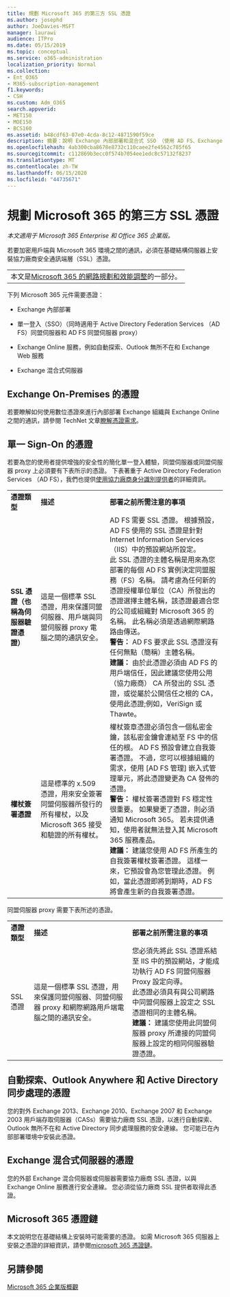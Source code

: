 ```yaml
---
title: 規劃 Microsoft 365 的第三方 SSL 憑證
ms.author: josephd
author: JoeDavies-MSFT
manager: laurawi
audience: ITPro
ms.date: 05/15/2019
ms.topic: conceptual
ms.service: o365-administration
localization_priority: Normal
ms.collection:
- Ent_O365
- M365-subscription-management
f1.keywords:
- CSH
ms.custom: Adm_O365
search.appverid:
- MET150
- MOE150
- BCS160
ms.assetid: b48cdf63-07e0-4cda-8c12-4871590f59ce
description: 摘要：說明 Exchange 內部部署和混合式 SSO （使用 AD FS、Exchange Online 服務和 Exchange Web 服務）所需的 SSL 憑證。
ms.openlocfilehash: 4ab300cba8678e8732c110caee2fe4562c785f65
ms.sourcegitcommit: c112869b3ecc0f574b7054ee1edc8c57132f8237
ms.translationtype: MT
ms.contentlocale: zh-TW
ms.lasthandoff: 06/15/2020
ms.locfileid: "44735671"
---
```

# <a name="plan-for-third-party-ssl-certificates-for-microsoft-365"></a>規劃 Microsoft 365 的第三方 SSL 憑證

*本文適用于 Microsoft 365 Enterprise 和 Office 365 企業版。*

若要加密用戶端與 Microsoft 365 環境之間的通訊，必須在基礎結構伺服器上安裝協力廠商安全通訊端層（SSL）憑證。

||
|:-----|
| 本文是[Microsoft 365 的網路規劃和效能調整](https://aka.ms/tune)的一部分。|
   
下列 Microsoft 365 元件需要憑證：
  
- Exchange 內部部署
    
- 單一登入（SSO）（同時適用于 Active Directory Federation Services （AD FS）同盟伺服器和 AD FS 同盟伺服器 proxy）
    
- Exchange Online 服務，例如自動探索、Outlook 無所不在和 Exchange Web 服務
    
- Exchange 混合式伺服器
    
## <a name="certificates-for-exchange-on-premises"></a>Exchange On-Premises 的憑證

若要瞭解如何使用數位憑證來進行內部部署 Exchange 組織與 Exchange Online 之間的通訊，請參閱 TechNet 文章[瞭解憑證需求](https://go.microsoft.com/fwlink/p/?LinkID=243657)。
  
## <a name="certificates-for-single-sign-on"></a>單一 Sign-On 的憑證

若要為您的使用者提供增強的安全性的簡化單一登入體驗，同盟伺服器或同盟伺服器 proxy 上必須要有下表所示的憑證。 下表著重于 Active Directory Federation Services （AD FS），我們也提供[使用協力廠商身分識別提供者](https://docs.microsoft.com/azure/active-directory/hybrid/how-to-connect-fed-compatibility)的詳細資訊。
  
||||
|:-----|:-----|:-----|
|**憑證類型** <br/> |**描述** <br/> |**部署之前所需注意的事項** <br/> |
|**SSL 憑證（也稱為伺服器驗證憑證）** <br/> |這是一個標準 SSL 憑證，用來保護同盟伺服器、用戶端與同盟伺服器 proxy 電腦之間的通訊安全。  <br/> |AD FS 需要 SSL 憑證。 根據預設，AD FS 使用的 SSL 憑證是針對 Internet Information Services （IIS）中的預設網站所設定。  <br/> 此 SSL 憑證的主體名稱是用來為您部署的每個 AD FS 實例決定同盟服務（FS）名稱。 請考慮為任何新的憑證授權單位單位（CA）所發出的憑證選擇主體名稱，該憑證最適合您的公司或組織對 Microsoft 365 的名稱。 此名稱必須是透過網際網路路由傳送。  <br/>**警告：** AD FS 要求此 SSL 憑證沒有任何無點（簡稱）主體名稱。          <br/> **建議：** 由於此憑證必須由 AD FS 的用戶端信任，因此建議您使用公用（協力廠商） CA 所發出的 SSL 憑證，或從屬於公開信任之根的 CA，使用此憑證;例如，VeriSign 或 Thawte。  <br/> |
|**權杖簽署憑證** <br/> |這是標準的 x.509 憑證，用來安全簽署同盟伺服器所發行的所有權杖，以及 Microsoft 365 接受和驗證的所有權杖。  <br/> |權杖簽章憑證必須包含一個私密金鑰，該私密金鑰會連結至 FS 中的信任的根。 AD FS 預設會建立自我簽署憑證。 不過，您可以根據組織的需求，使用 [AD FS 管理] 嵌入式管理單元，將此憑證變更為 CA 發佈的憑證。  <br/>**警告：** 權杖簽署憑證對 FS 穩定性很重要。 如果變更了憑證，則必須通知 Microsoft 365。 若未提供通知，使用者就無法登入其 Microsoft 365 服務產品。<br/>**建議：** 建議您使用 AD FS 所產生的自我簽署權杖簽署憑證。 這樣一來，它預設會為您管理此憑證。 例如，當此憑證即將到期時，AD FS 將會產生新的自我簽署憑證。  <br/> |
   
同盟伺服器 proxy 需要下表所述的憑證。
  
||||
|:-----|:-----|:-----|
|**憑證類型** <br/> |**描述** <br/> |**部署之前所需注意的事項** <br/> |
|SSL 憑證  <br/> |這是一個標準 SSL 憑證，用來保護同盟伺服器、同盟伺服器 proxy 和網際網路用戶端電腦之間的通訊安全。  <br/> |您必須先將此 SSL 憑證系結至 IIS 中的預設網站，才能成功執行 AD FS 同盟伺服器 Proxy 設定向導。  <br/> 此憑證必須具有與公司網路中同盟伺服器上設定之 SSL 憑證相同的主體名稱。  <br/> **建議：** 建議您使用此同盟伺服器 proxy 所連接的同盟伺服器上設定的相同伺服器驗證憑證。  <br/> |
   
## <a name="certificates-for-autodiscover-outlook-anywhere-and-active-directory-synchronization"></a>自動探索、Outlook Anywhere 和 Active Directory 同步處理的憑證

您的對外 Exchange 2013、Exchange 2010、Exchange 2007 和 Exchange 2003 用戶端存取伺服器（CASs）需要協力廠商 SSL 憑證，以進行自動探索、Outlook 無所不在和 Active Directory 同步處理服務的安全連線。 您可能已在內部部署環境中安裝此憑證。
  
## <a name="certificate-for-an-exchange-hybrid-server"></a>Exchange 混合式伺服器的憑證

您的外部 Exchange 混合伺服器或伺服器需要協力廠商 SSL 憑證，以與 Exchange Online 服務進行安全連線。 您必須從協力廠商 SSL 提供者取得此憑證。
  
## <a name="microsoft-365-certificate-chains"></a>Microsoft 365 憑證鏈

本文說明您在基礎結構上安裝時可能需要的憑證。 如需 Microsoft 365 伺服器上安裝之憑證的詳細資訊，請參閱[microsoft 365 憑證鏈](https://support.office.com/article/0c03e6b3-e73f-4316-9e2b-bf4091ae96bb)。
  
## <a name="see-also"></a>另請參閱

[Microsoft 365 企業版概觀](https://docs.microsoft.com/microsoft-365/enterprise/microsoft-365-overview)
